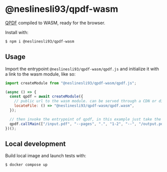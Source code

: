 # @neslinesli93/qpdf-wasm

[QPDF](https://github.com/qpdf/qpdf) compiled to WASM, ready for the browser.

Install with:

```bash
$ npm i @neslinesli93/qpdf-wasm
```

## Usage

Import the entrypoint `@neslinesli93/qpdf-wasm/qpdf.js` and initialize it with a link to the wasm module, like so:

```js
import createModule from "@neslinesli93/qpdf-wasm/qpdf.js";

(async () => {
  const qpdf = await createModule({
    // public url to the wasm module. can be served through a CDN or directly from your app (have a look at your bundler docs)
    locateFile: () => "@neslinesli93/qpdf-wasm/qpdf.wasm",
  });

  // then invoke the entrypoint of qpdf, in this example just take the first two pages of the input PDF
  qpdf.callMain(["/input.pdf", "--pages", ".", "1-2", "--", "/output.pdf"]);
})();
```

## Local development

Build local image and launch tests with:

```bash
$ docker compose up
```
